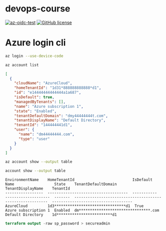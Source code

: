 # devops-course

[![az-oidc-test](https://github.com/dimaserbenyuk/devops-course/actions/workflows/terraform.yaml/badge.svg?branch=main)](https://github.com/dimaserbenyuk/devops-course/actions/workflows/terraform.yaml)  [![GitHub license](https://img.shields.io/badge/license-MIT-blue.svg)](https://github.com/dimaserbenyuk/devops-course/blob/master/LICENSE.md)

# Azure login cli

```bash
az login --use-device-code
```

```bash
az account list
```

```json
[
  {
    "cloudName": "AzureCloud",
    "homeTenantId": "1d31*888888888888*d1",
    "id": "e14444444444444a1a687",
    "isDefault": true,
    "managedByTenants": [],
    "name": "Azure subscription 1",
    "state": "Enabled",
    "tenantDefaultDomain": "dmy44444444t.com",
    "tenantDisplayName": "Default Directory",
    "tenantId": "144444441d1",
    "user": {
      "name": "dm44444444.com",
      "type": "user"
    }
  }
]

```

```bash
az account show --output table
```

```bash
account show --output table
```

```
EnvironmentName    HomeTenantId                          IsDefault    Name                  State    TenantDefaultDomain                      TenantDisplayName    TenantId
-----------------  ------------------------------------  -----------  --------------------  -------  ---------------------------------------  -------------------  ------------------------------------
AzureCloud         1d3********************************d1  True         Azure subscription 1  Enabled  dm********************************.com  Default Directory    1d*************************d1
```

```terraform
terraform output -raw sp_password > secureadmin
```